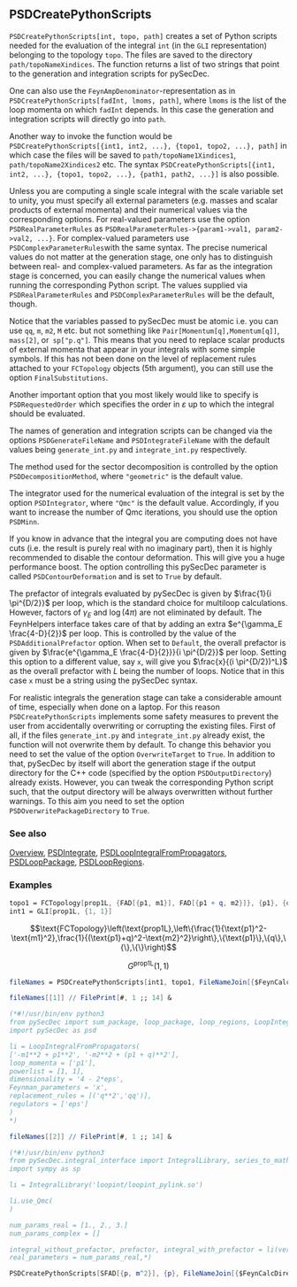 ## PSDCreatePythonScripts

`PSDCreatePythonScripts[int, topo, path]` creates a set of Python scripts needed for the evaluation of the integral `int` (in the `GLI` representation) belonging to the topology `topo`. The files are saved to the directory `path/topoNameXindices`. The function returns a list of two strings that point to the generation and integration scripts for pySecDec.

One can also use the `FeynAmpDenominator`-representation as in `PSDCreatePythonScripts[fadInt, lmoms, path]`, where `lmoms` is the list of the loop momenta on which `fadInt` depends. In this case the generation and integration scripts will directly go into `path`.

Another way to invoke the function would be `PSDCreatePythonScripts[{int1, int2, ...}, {topo1, topo2, ...}, path]` in which case the files will be saved to `path/topoName1Xindices1`, `path/topoName2Xindices2` etc. The syntax `PSDCreatePythonScripts[{int1, int2, ...}, {topo1, topo2, ...}, {path1, path2, ...}]` is also possible.

Unless you are computing a single scale integral with the scale variable set to unity, you must specify all external parameters (e.g. masses and scalar products of external momenta) and their numerical values via the corresponding options. For real-valued parameters use the option `PSDRealParameterRules` as `PSDRealParameterRules->{param1->val1, param2->val2, ...}`. For complex-valued parameters use `PSDComplexParameterRules`with the same syntax. The precise numerical values do not matter at the generation stage, one only has to distinguish between real- and complex-valued parameters. As far as the integration stage is concerned, you can easily change the numerical values when running the corresponding Python script. The values supplied via `PSDRealParameterRules` and `PSDComplexParameterRules` will be the default, though.

Notice that the variables passed to pySecDec must be atomic i.e. you can use `qq`, `m`, `m2`, `M` etc. but not  something like `Pair[Momentum[q],Momentum[q]]`, `mass[2]`, or` sp["p.q"]`. This means that you need to replace scalar products of external momenta that appear in your integrals with some simple symbols. If this has not been done on the level of replacement rules attached to your `FCTopology` objects (5th argument), you can still use the option `FinalSubstitutions`.

Another important option that you most likely would like to specify is `PSDRequestedOrder` which specifies the order in $\varepsilon$ up to which the integral should be evaluated.

The names of generation and integration scripts can be changed via the options `PSDGenerateFileName` and `PSDIntegrateFileName` with the default values being `generate_int.py` and `integrate_int.py` respectively.

The method used for the sector decomposition is controlled by the option `PSDDecompositionMethod`, where `"geometric"` is the default value.

The integrator used for the numerical evaluation of the integral is set by the option `PSDIntegrator`, where `"Qmc"` is the default value. Accordingly, if you want to increase the number of Qmc iterations, you should use the option `PSDMinn`.

If you know in advance that the integral you are computing does not have cuts (i.e. the result is purely real with no imaginary part), then it is highly recommended to disable the contour deformation. This will give you a huge performance boost. The option controlling this pySecDec parameter is called `PSDContourDeformation` and is set to `True` by default.

The prefactor of integrals evaluated by pySecDec is given by  $\frac{1}{i \pi^{D/2}}$ per loop, which is the standard choice for multiloop calculations. However, factors of $\gamma_E$ and $\log(4\pi)$ are not eliminated by default. The FeynHelpers interface takes care of that by adding  an extra $e^{\gamma_E \frac{4-D}{2}}$ per loop. This is controlled by the value of the `PSDAdditionalPrefactor` option. When set to `Default`, the overall prefactor is given by $\frac{e^{\gamma_E \frac{4-D}{2}}}{i \pi^{D/2}}$ per loop. Setting this option to a different value, say `x`, will give you
$\frac{x}{(i \pi^{D/2})^L}$ as the overall prefactor with $L$ being the number of loops. Notice that in this case `x` must be a string using the pySecDec syntax.

For realistic integrals the generation stage can take a considerable amount of time, especially when done on a laptop. For this reason `PSDCreatePythonScripts` implements some safety measures  to prevent the user from accidentally overwriting or corrupting the existing files. First of all, if the files `generate_int.py` and `integrate_int.py` already exist, the function will not overwrite them by default.
To change this behavior you need to set the value of the option `OverwriteTarget` to `True`.  In addition to that, pySecDec by itself will abort the generation stage if the output directory for the C++ code
(specified by the option `PSDOutputDirectory`) already exists. However, you can tweak the corresponding Python script such, that the output directory will be always overwritten without further warnings. To this aim you need to set the option `PSDOverwritePackageDirectory` to `True`.

### See also

[Overview](Extra/FeynHelpers.md), [PSDIntegrate](PSDIntegrate.md), [PSDLoopIntegralFromPropagators](PSDLoopIntegralFromPropagators.md), [PSDLoopPackage](PSDLoopPackage.md), [PSDLoopRegions](PSDLoopRegions.md).

### Examples

```mathematica
topo1 = FCTopology[prop1L, {FAD[{p1, m1}], FAD[{p1 + q, m2}]}, {p1}, {q}, {}, {}]
int1 = GLI[prop1L, {1, 1}]
```

$$\text{FCTopology}\left(\text{prop1L},\left\{\frac{1}{\text{p1}^2-\text{m1}^2},\frac{1}{(\text{p1}+q)^2-\text{m2}^2}\right\},\{\text{p1}\},\{q\},\{\},\{\}\right)$$

$$G^{\text{prop1L}}(1,1)$$

```mathematica
fileNames = PSDCreatePythonScripts[int1, topo1, FileNameJoin[{$FeynCalcDirectory, "Database"}], PSDRealParameterRules -> {qq -> 1. , m1 -> 2. , m2 -> 3.}, FinalSubstitutions -> {FCI@SPD[q] -> qq}, OverwriteTarget -> True];
```

```mathematica
fileNames[[1]] // FilePrint[#, 1 ;; 14] &

(*#!/usr/bin/env python3
from pySecDec import sum_package, loop_package, loop_regions, LoopIntegralFromPropagators
import pySecDec as psd

li = LoopIntegralFromPropagators(
['-m1**2 + p1**2', '-m2**2 + (p1 + q)**2'],
loop_momenta = ['p1'],
powerlist = [1, 1],
dimensionality = '4 - 2*eps',
Feynman_parameters = 'x',
replacement_rules = [('q**2','qq')],
regulators = ['eps']
)
*)
```

```mathematica
fileNames[[2]] // FilePrint[#, 1 ;; 14] &

(*#!/usr/bin/env python3
from pySecDec.integral_interface import IntegralLibrary, series_to_mathematica, series_to_maple, series_to_sympy
import sympy as sp

li = IntegralLibrary('loopint/loopint_pylink.so')

li.use_Qmc(
)

num_params_real = [1., 2., 3.]
num_params_complex = []

integral_without_prefactor, prefactor, integral_with_prefactor = li(verbose = True,
real_parameters = num_params_real,*)
```

```mathematica
PSDCreatePythonScripts[SFAD[{p, m^2}], {p}, FileNameJoin[{$FeynCalcDirectory, "Database", "tal1LInt"}], PSDRealParameterRules -> {m -> 1.}, OverwriteTarget -> True];
```